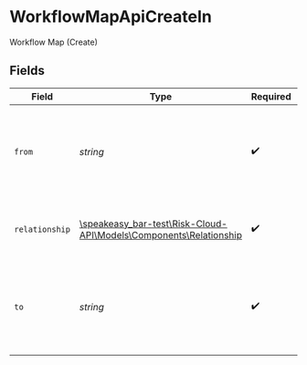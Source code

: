 # WorkflowMapApiCreateIn

Workflow Map (Create)


## Fields

| Field                                                                                                        | Type                                                                                                         | Required                                                                                                     | Description                                                                                                  | Example                                                                                                      |
| ------------------------------------------------------------------------------------------------------------ | ------------------------------------------------------------------------------------------------------------ | ------------------------------------------------------------------------------------------------------------ | ------------------------------------------------------------------------------------------------------------ | ------------------------------------------------------------------------------------------------------------ |
| `from`                                                                                                       | *string*                                                                                                     | :heavy_check_mark:                                                                                           | The unique ID of the source workflow of the workflow map relationship                                        | a1b2c3d4                                                                                                     |
| `relationship`                                                                                               | [\speakeasy_bar-test\Risk-Cloud-API\Models\Components\Relationship](../../Models/Components/Relationship.md) | :heavy_check_mark:                                                                                           | The type of the relationship between workflows                                                               | ONE_TO_MANY                                                                                                  |
| `to`                                                                                                         | *string*                                                                                                     | :heavy_check_mark:                                                                                           | The unique ID of the destination workflow of the workflow map relationship                                   | a1b2c3d4                                                                                                     |